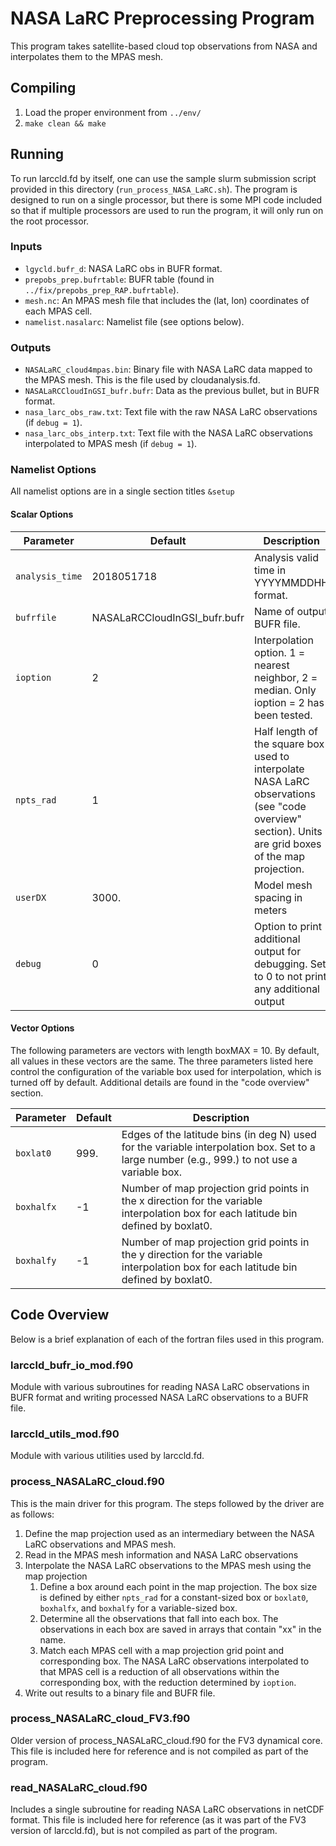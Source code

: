 # NASA LaRC Preprocessing Program

This program takes satellite-based cloud top observations from NASA and interpolates them to the MPAS mesh.

## Compiling

1. Load the proper environment from `../env/`
2. `make clean && make`

## Running

To run larccld.fd by itself, one can use the sample slurm submission script provided in this directory (`run_process_NASA_LaRC.sh`). The program is designed to run on a single processor, but there is some MPI code included so that if multiple processors are used to run the program, it will only run on the root processor.

### Inputs

- `lgycld.bufr_d`: NASA LaRC obs in BUFR format.
- `prepobs_prep.bufrtable`: BUFR table (found in `../fix/prepobs_prep_RAP.bufrtable`).
- `mesh.nc`: An MPAS mesh file that includes the (lat, lon) coordinates of each MPAS cell.
- `namelist.nasalarc`: Namelist file (see options below).

### Outputs

- `NASALaRC_cloud4mpas.bin`: Binary file with NASA LaRC data mapped to the MPAS mesh. This is the file used by cloudanalysis.fd.
- `NASALaRCCloudInGSI_bufr.bufr`: Data as the previous bullet, but in BUFR format.
- `nasa_larc_obs_raw.txt`: Text file with the raw NASA LaRC observations (if `debug = 1`).
- `nasa_larc_obs_interp.txt`: Text file with the NASA LaRC observations interpolated to MPAS mesh (if `debug = 1`).

### Namelist Options

All namelist options are in a single section titles `&setup`

#### Scalar Options

| Parameter | Default | Description |
| --------- | ------- | ----------- |
| `analysis_time` | 2018051718 | Analysis valid time in YYYYMMDDHH format. |
| `bufrfile` | NASALaRCCloudInGSI\_bufr.bufr | Name of output BUFR file. |
| `ioption` | 2 | Interpolation option. 1 = nearest neighbor, 2 = median. Only ioption = 2 has been tested. |
| `npts_rad` | 1 | Half length of the square box used to interpolate NASA LaRC observations (see "code overview" section). Units are grid boxes of the map projection. |
| `userDX` | 3000. | Model mesh spacing in meters |
| `debug` | 0 | Option to print additional output for debugging. Set to 0 to not print any additional output |

#### Vector Options

The following parameters are vectors with length boxMAX = 10. By default, all values in these vectors are the same. The three parameters listed here control the configuration of the variable box used for interpolation, which is turned off by default. Additional details are found in the "code overview" section.

| Parameter | Default | Description |
| --------- | ------- | ----------- |
| `boxlat0` | 999. | Edges of the latitude bins (in deg N) used for the variable interpolation box. Set to a large number (e.g., 999.) to not use a variable box. |
| `boxhalfx` | -1 | Number of map projection grid points in the x direction for the variable interpolation box for each latitude bin defined by boxlat0. |
| `boxhalfy` | -1 | Number of map projection grid points in the y direction for the variable interpolation box for each latitude bin defined by boxlat0. |

## Code Overview

Below is a brief explanation of each of the fortran files used in this program.

### larccld\_bufr\_io\_mod.f90

Module with various subroutines for reading NASA LaRC observations in BUFR format and writing processed NASA LaRC observations to a BUFR file.

### larccld\_utils\_mod.f90

Module with various utilities used by larccld.fd.

### process\_NASALaRC\_cloud.f90

This is the main driver for this program. The steps followed by the driver are as follows:

1. Define the map projection used as an intermediary between the NASA LaRC observations and MPAS mesh.
2. Read in the MPAS mesh information and NASA LaRC observations
3. Interpolate the NASA LaRC observations to the MPAS mesh using the map projection
    1. Define a box around each point in the map projection. The box size is defined by either `npts_rad` for a constant-sized box or `boxlat0`, `boxhalfx`, and `boxhalfy` for a variable-sized box.
    2. Determine all the observations that fall into each box. The observations in each box are saved in arrays that contain "xx" in the name.
    3. Match each MPAS cell with a map projection grid point and corresponding box. The NASA LaRC observations interpolated to that MPAS cell is a reduction of all observations within the corresponding box, with the reduction determined by `ioption`.
4. Write out results to a binary file and BUFR file.

### process\_NASALaRC\_cloud\_FV3.f90

Older version of process\_NASALaRC\_cloud.f90 for the FV3 dynamical core. This file is included here for reference and is not compiled as part of the program.

### read\_NASALaRC\_cloud.f90

Includes a single subroutine for reading NASA LaRC observations in netCDF format. This file is included here for reference (as it was part of the FV3 version of larccld.fd), but is not compiled as part of the program. 
